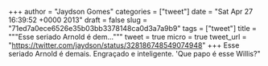 
+++
author = "Jaydson Gomes"
categories = ["tweet"]
date = "Sat Apr 27 16:39:52 +0000 2013"
draft = false
slug = "71ed7a0ece6526e35b03bb3378148ca0d3a7a9b9"
tags = ["tweet"]
title = """Esse seriado Arnold é dem..."""
tweet = true
micro = true
tweet_url = "https://twitter.com/jaydson/status/328186748549074948"
+++
Esse seriado Arnold é demais. Engraçado e inteligente. 'Que papo é esse Willis?"
